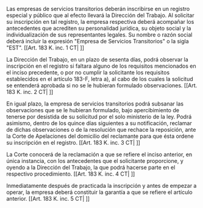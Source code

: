 Las empresas de servicios transitorios deberán inscribirse en un registro especial y público que al efecto llevará la Dirección del Trabajo. Al solicitar su inscripción en tal registro, la empresa respectiva deberá acompañar los antecedentes que acrediten su personalidad jurídica, su objeto social y la individualización de sus representantes legales. Su nombre o razón social deberá incluir la expresión "Empresa de Servicios Transitorios" o la sigla "EST". [[Art. 183 K. inc. 1 CT| ]]

La Dirección del Trabajo, en un plazo de sesenta días, podrá observar la inscripción en el registro si faltara alguno de los requisitos mencionados en el inciso precedente, o por no cumplir la solicitante los requisitos establecidos en el artículo 183-F, letra a), al cabo de los cuales la solicitud se entenderá aprobada si no se le hubieran formulado observaciones. [[Art. 183 K. inc. 2 CT| ]]

En igual plazo, la empresa de servicios transitorios podrá subsanar las observaciones que se le hubieran formulado, bajo apercibimiento de tenerse por desistida de su solicitud por el solo ministerio de la ley. Podrá asimismo, dentro de los quince días siguientes a su notificación, reclamar de dichas observaciones o de la resolución que rechace la reposición, ante la Corte de Apelaciones del domicilio del reclamante para que ésta ordene su inscripción en el registro. [[Art. 183 K. inc. 3 CT| ]]

La Corte conocerá de la reclamación a que se refiere el inciso anterior, en única instancia, con los antecedentes que el solicitante proporcione, y oyendo a la Dirección del Trabajo, la que podrá hacerse parte en el respectivo procedimiento. [[Art. 183 K. inc. 4 CT| ]]

Inmediatamente después de practicada la inscripción y antes de empezar a operar, la empresa deberá constituir la garantía a que se refiere el artículo anterior. [[Art. 183 K. inc. 5 CT| ]]